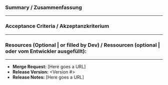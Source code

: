 ### Summary / Zusammenfassung
---


### Acceptance Criteria / Akzeptanzkriterium
---


### Resources (Optional | or filled by Dev) / Ressourcen (optional | oder vom Entwickler ausgefüllt):
---

- **Merge Request:** [Here goes a URL]
- **Release Version:** <Version #>
- **Release Notes:** [Here goes a URL]